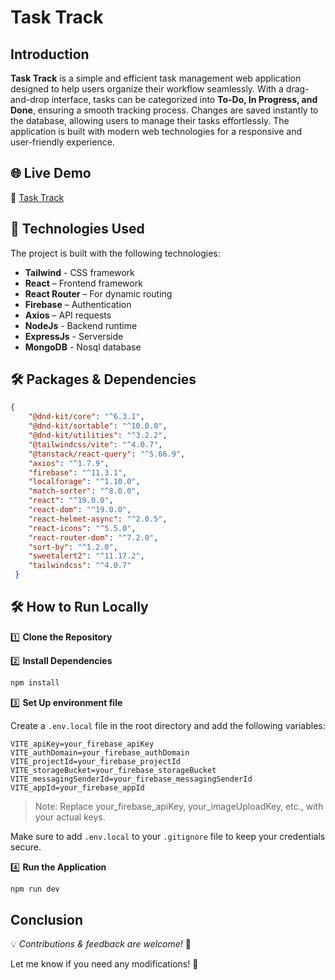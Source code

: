 # Task Track

## Introduction

**Task Track** is a simple and efficient task management web application designed to help users organize their workflow seamlessly. With a drag-and-drop interface, tasks can be categorized into **To-Do, In Progress, and Done**, ensuring a smooth tracking process. Changes are saved instantly to the database, allowing users to manage their tasks effortlessly. The application is built with modern web technologies for a responsive and user-friendly experience.

## 🌐 Live Demo

🔗 [Task Track](https://task-track-99a49.web.app/)

## 🚀 Technologies Used

The project is built with the following technologies:

- **Tailwind** - CSS  framework
- **React** – Frontend framework
- **React Router** – For dynamic routing
- **Firebase** – Authentication
- **Axios** – API requests
- **NodeJs** - Backend runtime
- **ExpressJs** - Serverside
- **MongoDB** - Nosql database

## 🛠 Packages & Dependencies

```json
{
    "@dnd-kit/core": "^6.3.1",
    "@dnd-kit/sortable": "^10.0.0",
    "@dnd-kit/utilities": "^3.2.2",
    "@tailwindcss/vite": "^4.0.7",
    "@tanstack/react-query": "^5.66.9",
    "axios": "^1.7.9",
    "firebase": "^11.3.1",
    "localforage": "^1.10.0",
    "match-sorter": "^8.0.0",
    "react": "^19.0.0",
    "react-dom": "^19.0.0",
    "react-helmet-async": "^2.0.5",
    "react-icons": "^5.5.0",
    "react-router-dom": "^7.2.0",
    "sort-by": "^1.2.0",
    "sweetalert2": "^11.17.2",
    "tailwindcss": "^4.0.7"
 }
```

## 🛠️ How to Run Locally

1️⃣ **Clone the Repository**

2️⃣ **Install Dependencies**

```bash
npm install
```

3️⃣ **Set Up environment file**

Create a `.env.local` file in the root directory and add the following variables:

```
VITE_apiKey=your_firebase_apiKey
VITE_authDomain=your_firebase_authDomain
VITE_projectId=your_firebase_projectId
VITE_storageBucket=your_firebase_storageBucket
VITE_messagingSenderId=your_firebase_messagingSenderId
VITE_appId=your_firebase_appId
```

> Note: Replace your_firebase_apiKey, your_imageUploadKey, etc., with your actual keys.
> 

Make sure to add `.env.local` to your `.gitignore` file to keep your credentials secure.

4️⃣ **Run the Application**

```bash
npm run dev
```

## Conclusion

💡 *Contributions & feedback are welcome!* 🚀

Let me know if you need any modifications! 🚀